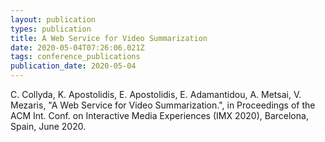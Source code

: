 ```yaml
---
layout: publication
types: publication
title: A Web Service for Video Summarization
date: 2020-05-04T07:26:06.021Z
tags: conference_publications
publication_date: 2020-05-04
---
```

C. Collyda, K. Apostolidis, E. Apostolidis, E. Adamantidou, A. Metsai, V. Mezaris, "A Web Service for Video Summarization.", in Proceedings of the ACM Int. Conf. on Interactive Media Experiences (IMX 2020), Barcelona, Spain, June 2020.